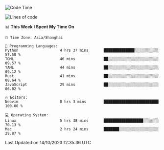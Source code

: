 <!--START_SECTION:waka-->
![Code Time](http://img.shields.io/badge/Code%20Time-1%2C634%20hrs%2016%20mins-blue)

![Lines of code](https://img.shields.io/badge/From%20Hello%20World%20I%27ve%20Written-287.8%20thousand%20lines%20of%20code-blue)

📊 **This Week I Spent My Time On** 

```text
🕑︎ Time Zone: Asia/Shanghai

💬 Programming Languages: 
Python                   4 hrs 37 mins       ██████████████░░░░░░░░░░░   57.50 % 
TOML                     46 mins             ██░░░░░░░░░░░░░░░░░░░░░░░   09.57 % 
YAML                     44 mins             ██░░░░░░░░░░░░░░░░░░░░░░░   09.12 % 
Rust                     41 mins             ██░░░░░░░░░░░░░░░░░░░░░░░   08.64 % 
JavaScript               29 mins             ██░░░░░░░░░░░░░░░░░░░░░░░   06.02 % 

🔥 Editors: 
Neovim                   8 hrs 3 mins        █████████████████████████   100.00 % 

💻 Operating System: 
Linux                    5 hrs 38 mins       ██████████████████░░░░░░░   70.13 % 
Mac                      2 hrs 24 mins       ███████░░░░░░░░░░░░░░░░░░   29.87 % 
```


 Last Updated on 14/10/2023 12:35:36 UTC
<!--END_SECTION:waka-->
